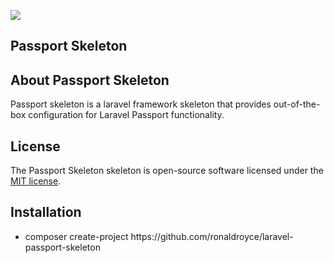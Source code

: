 <p align="left"><img src="https://laravel.com/assets/img/components/logo-laravel.svg"></p> 

## Passport Skeleton

## About Passport Skeleton

Passport skeleton is a laravel framework skeleton that provides out-of-the-box configuration for Laravel Passport
functionality.

## License

The Passport Skeleton skeleton is open-source software licensed under the [MIT license](https://opensource.org/licenses/MIT).

## Installation

<ul>
  <li>composer create-project https://github.com/ronaldroyce/laravel-passport-skeleton <dirname></li<>
    </ul>
